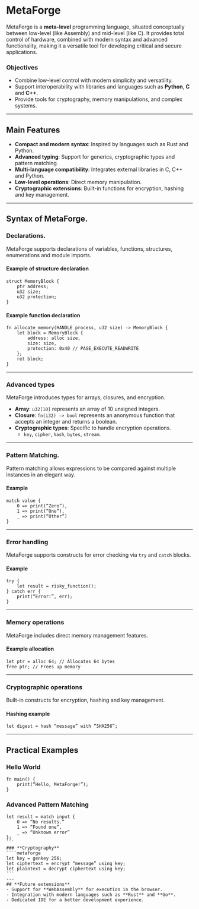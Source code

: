 # MetaForge
MetaForge is a **meta-level** programming language, situated conceptually between low-level (like Assembly) and mid-level (like C). It provides total control of hardware, combined with modern syntax and advanced functionality, making it a versatile tool for developing critical and secure applications.
### **Objectives**
- Combine low-level control with modern simplicity and versatility.
- Support interoperability with libraries and languages such as **Python**, **C** and **C++**.
- Provide tools for cryptography, memory manipulations, and complex systems.
---
## **Main Features**
- **Compact and modern syntax**: Inspired by languages such as Rust and Python.
- **Advanced typing**: Support for generics, cryptographic types and pattern matching.
- **Multi-language compatibility**: Integrates external libraries in C, C++ and Python.
- **Low-level operations**: Direct memory manipulation.
- **Cryptographic extensions**: Built-in functions for encryption, hashing and key management.
---
## **Syntax of MetaForge**.
### **Declarations**.
MetaForge supports declarations of variables, functions, structures, enumerations and module imports.
#### **Example of structure declaration**
```metaforge
struct MemoryBlock {
    ptr address;
    u32 size;
    u32 protection;
}
```
#### **Example function declaration**
```metaforge
fn allocate_memory(HANDLE process, u32 size) -> MemoryBlock {
    let block = MemoryBlock {
        address: alloc size,
        size: size,
        protection: 0x40 // PAGE_EXECUTE_READWRITE
    };
    ret block;
}
```
---
### **Advanced types**
MetaForge introduces types for arrays, closures, and encryption.
- **Array**: `u32[10]` represents an array of 10 unsigned integers.
- **Closure**: `fn(i32) -> bool` represents an anonymous function that accepts an integer and returns a boolean.
- **Cryptographic types**: Specific to handle encryption operations.
  - `key`, `cipher`, `hash`, `bytes`, `stream`.
---
### **Pattern Matching**.
Pattern matching allows expressions to be compared against multiple instances in an elegant way.
#### **Example**
```metaforge
match value {
    0 => print(“Zero”),
    1 => print(“One”),
    _ => print(“Other”)
}
```
---
### **Error handling**
MetaForge supports constructs for error checking via `try` and `catch` blocks.
#### **Example**
```metaforge
try {
    let result = risky_function();
} catch err {
    print(“Error:”, err);
}
```
---
### **Memory operations**
MetaForge includes direct memory management features.
#### **Example allocation**
```metaforge
let ptr = alloc 64; // Allocates 64 bytes
free ptr; // Frees up memory
```
---
### **Cryptographic operations**
Built-in constructs for encryption, hashing and key management.
#### **Hashing example**
```metaforge
let digest = hash “message” with “SHA256”;
```
---
## **Practical Examples**
### **Hello World**
```metaforge
fn main() {
    print(“Hello, MetaForge!”);
}
```
### **Advanced Pattern Matching**
````metaforge
let result = match input {
    0 => “No results.”
    1 => “Found one”,
    _ => “Unknown error”
};
```
### **Cryptography**
````metaforge
let key = genkey 256;
let ciphertext = encrypt “message” using key;
let plaintext = decrypt ciphertext using key;
```
---
## **Future extensions**
- Support for **WebAssembly** for execution in the browser.
- Integration with modern languages such as **Rust** and **Go**.
- Dedicated IDE for a better development experience.
